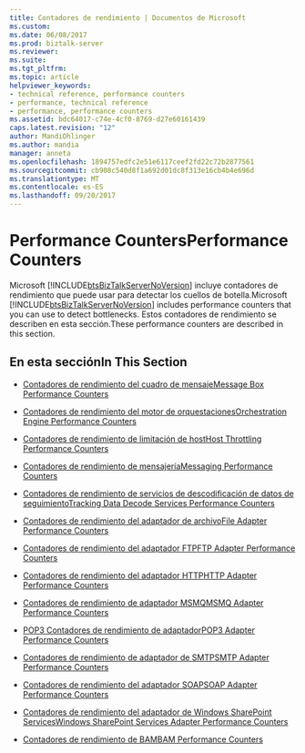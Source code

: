 ```yaml
---
title: Contadores de rendimiento | Documentos de Microsoft
ms.custom: 
ms.date: 06/08/2017
ms.prod: biztalk-server
ms.reviewer: 
ms.suite: 
ms.tgt_pltfrm: 
ms.topic: article
helpviewer_keywords:
- technical reference, performance counters
- performance, technical reference
- performance, performance counters
ms.assetid: bdc64017-c74e-4cf0-8769-d27e60161439
caps.latest.revision: "12"
author: MandiOhlinger
ms.author: mandia
manager: anneta
ms.openlocfilehash: 1894757edfc2e51e6117ceef2fd22c72b2877561
ms.sourcegitcommit: cb908c540d8f1a692d01dc8f313e16cb4b4e696d
ms.translationtype: MT
ms.contentlocale: es-ES
ms.lasthandoff: 09/20/2017
---
```

# <a name="performance-counters"></a><span data-ttu-id="e4577-102">Performance Counters</span><span class="sxs-lookup"><span data-stu-id="e4577-102">Performance Counters</span></span>
<span data-ttu-id="e4577-103">Microsoft [!INCLUDE[btsBizTalkServerNoVersion](../includes/btsbiztalkservernoversion-md.md)] incluye contadores de rendimiento que puede usar para detectar los cuellos de botella.</span><span class="sxs-lookup"><span data-stu-id="e4577-103">Microsoft [!INCLUDE[btsBizTalkServerNoVersion](../includes/btsbiztalkservernoversion-md.md)] includes performance counters that you can use to detect bottlenecks.</span></span> <span data-ttu-id="e4577-104">Estos contadores de rendimiento se describen en esta sección.</span><span class="sxs-lookup"><span data-stu-id="e4577-104">These performance counters are described in this section.</span></span>  
  
## <a name="in-this-section"></a><span data-ttu-id="e4577-105">En esta sección</span><span class="sxs-lookup"><span data-stu-id="e4577-105">In This Section</span></span>  
  
-   [<span data-ttu-id="e4577-106">Contadores de rendimiento del cuadro de mensaje</span><span class="sxs-lookup"><span data-stu-id="e4577-106">Message Box Performance Counters</span></span>](../core/message-box-performance-counters.md)  
  
-   [<span data-ttu-id="e4577-107">Contadores de rendimiento del motor de orquestaciones</span><span class="sxs-lookup"><span data-stu-id="e4577-107">Orchestration Engine Performance Counters</span></span>](../core/orchestration-engine-performance-counters.md)  
  
-   [<span data-ttu-id="e4577-108">Contadores de rendimiento de limitación de host</span><span class="sxs-lookup"><span data-stu-id="e4577-108">Host Throttling Performance Counters</span></span>](../core/host-throttling-performance-counters.md)  
  
-   [<span data-ttu-id="e4577-109">Contadores de rendimiento de mensajería</span><span class="sxs-lookup"><span data-stu-id="e4577-109">Messaging Performance Counters</span></span>](../core/messaging-performance-counters.md)  
  
-   [<span data-ttu-id="e4577-110">Contadores de rendimiento de servicios de descodificación de datos de seguimiento</span><span class="sxs-lookup"><span data-stu-id="e4577-110">Tracking Data Decode Services Performance Counters</span></span>](../core/tracking-data-decode-services-performance-counters.md)  
  
-   [<span data-ttu-id="e4577-111">Contadores de rendimiento del adaptador de archivo</span><span class="sxs-lookup"><span data-stu-id="e4577-111">File Adapter Performance Counters</span></span>](../core/file-adapter-performance-counters.md)  
  
-   [<span data-ttu-id="e4577-112">Contadores de rendimiento del adaptador FTP</span><span class="sxs-lookup"><span data-stu-id="e4577-112">FTP Adapter Performance Counters</span></span>](../core/ftp-adapter-performance-counters.md)  
  
-   [<span data-ttu-id="e4577-113">Contadores de rendimiento del adaptador HTTP</span><span class="sxs-lookup"><span data-stu-id="e4577-113">HTTP Adapter Performance Counters</span></span>](../core/http-adapter-performance-counters.md)  
  
-   [<span data-ttu-id="e4577-114">Contadores de rendimiento de adaptador MSMQ</span><span class="sxs-lookup"><span data-stu-id="e4577-114">MSMQ Adapter Performance Counters</span></span>](../core/msmq-adapter-performance-counters.md)  
  
-   [<span data-ttu-id="e4577-115">POP3 Contadores de rendimiento de adaptador</span><span class="sxs-lookup"><span data-stu-id="e4577-115">POP3 Adapter Performance Counters</span></span>](../core/pop3-adapter-performance-counters.md)  
  
-   [<span data-ttu-id="e4577-116">Contadores de rendimiento de adaptador de SMTP</span><span class="sxs-lookup"><span data-stu-id="e4577-116">SMTP Adapter Performance Counters</span></span>](../core/smtp-adapter-performance-counters.md)  
  
-   [<span data-ttu-id="e4577-117">Contadores de rendimiento del adaptador SOAP</span><span class="sxs-lookup"><span data-stu-id="e4577-117">SOAP Adapter Performance Counters</span></span>](../core/soap-adapter-performance-counters.md)  
  
-   [<span data-ttu-id="e4577-118">Contadores de rendimiento del adaptador de Windows SharePoint Services</span><span class="sxs-lookup"><span data-stu-id="e4577-118">Windows SharePoint Services Adapter Performance Counters</span></span>](../core/windows-sharepoint-services-adapter-performance-counters.md)  
  
-   [<span data-ttu-id="e4577-119">Contadores de rendimiento de BAM</span><span class="sxs-lookup"><span data-stu-id="e4577-119">BAM Performance Counters</span></span>](../core/bam-performance-counters.md)